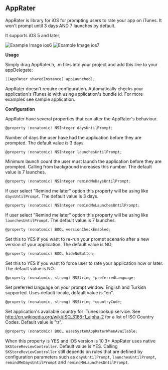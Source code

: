 **AppRater**
--------

AppRater is library for iOS for prompting users to rate your app on iTunes. It won't prompt until 3 days AND 7 launches by default. 

It supports iOS 5 and later;

![Example Image ios6][1] ![Example Image ios7][2]

**Usage**

Simply drag AppRater.h, .m files into your project and add this line to your appDelegate:
```objective-c
[[AppRater sharedInstance] appLaunched];
```

AppRater doesn't require configuration. Automatically checks your application's iTunes id with using application's bundle id. For more examples see sample application.

**Configuration**

AppRater have several properties that can alter the AppRater's behaviour.
```objective-c
@property (nonatomic) NSInteger daysUntilPrompt;
```
Number of days the user have had the application before they are prompted. The default value is 3 days.

```objective-c
@property (nonatomic) NSInteger launchesUntilPrompt;
```
Minimum launch count the user must launch the application before they are prompted. Calling from background increases this number. The default value is 7 launches.

```objective-c
@property (nonatomic) NSInteger remindMeDaysUntilPrompt;
```
If user select "Remind me later" option this property will be using like  `daysUntilPrompt`. The default value is 3 days.

```objective-c
@property (nonatomic) NSInteger remindMeLaunchesUntilPrompt;
```
If user select "Remind me later" option this property will be using like  `launchesUntilPrompt`. The default value is 7 launches.

```objective-c
@property (nonatomic) BOOL versionCheckEnabled;
```
Set this to YES if you want to re-run your prompt scenario after a new version of your application. The default value is NO;

```objective-c
@property (nonatomic) BOOL hideNoButton;
```
Set this to YES if you want to force user to rate your application now or later. The default value is NO.

```objective-c
@property (nonatomic, strong) NSString *preferredLanguage;
```
Set preferred language on your prompt window. English and Turkish supported. Uses default locale, default value is "en".

```objective-c
@property (nonatomic, strong) NSString *countryCode;
```
Set application's available country for iTunes lookup service. See http://en.wikipedia.org/wiki/ISO_3166-1_alpha-2 for a list of ISO Country Codes. Default value is "tr".

```objective-c
@property (nonatomic) BOOL usesSystemAppRaterWhenAvailable;
```
When this property is YES and iOS version is 10.3+ AppRater uses native `SKStoreReviewController`. Default value is YES. Calling `SKStoreReviewController` still depends on rules that are defined by configuration parameters such as `daysUntilPrompt`, `launchesUntilPrompt`, `remindMeDaysUntilPrompt` and `remindMeLaunchesUntilPrompt`.

 [1]: https://raw.github.com/Turkcell/AppRater_iOS/master/ScreenShots/ios6.png
 [2]: https://raw.github.com/Turkcell/AppRater_iOS/master/ScreenShots/ios7.png
